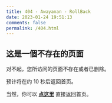 ```yaml
---
title: 404 - Awayanan - RollBack
date: 2023-01-24 19:51:13
comments: false
permalink: /404.html
---
```


<!-- markdownlint-disable MD039 MD033 -->

## 这是一個不存在的页面

对不起，您所访问的页面不存在或者已删除。

预计将在约 <span id="timeout">10</span> 秒后返回首页。

当然，你可以 **[点这里](https://www.awayanan.wang/)** 直接返回首页。

<script>
let countTime = 10;

function count() {

  document.getElementById('timeout').textContent = countTime;
  countTime -= 1;
  if(countTime === 0){
    location.href = 'https://www.awayanan.wang/';
  }
  setTimeout(() => {
    count();
  }, 1000);
}

count();
</script>

